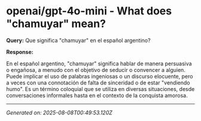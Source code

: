 # openai/gpt-4o-mini - What does "chamuyar" mean?

**Query:** Que significa "chamuyar" en el español argentino?



**Response:**

En el español argentino, "chamuyar" significa hablar de manera persuasiva o engañosa, a menudo con el objetivo de seducir o convencer a alguien. Puede implicar el uso de palabras ingeniosas o un discurso elocuente, pero a veces con una connotación de falta de sinceridad o de estar "vendiendo humo". Es un término coloquial que se utiliza en diversas situaciones, desde conversaciones informales hasta en el contexto de la conquista amorosa.

---
*Generated on: 2025-08-08T00:49:53.120Z*
